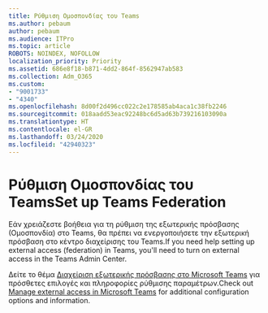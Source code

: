 ```yaml
---
title: Ρύθμιση Ομοσπονδίας του Teams
ms.author: pebaum
author: pebaum
ms.audience: ITPro
ms.topic: article
ROBOTS: NOINDEX, NOFOLLOW
localization_priority: Priority
ms.assetid: 686e8f18-b871-4dd2-864f-8562947ab583
ms.collection: Adm_O365
ms.custom:
- "9001733"
- "4340"
ms.openlocfilehash: 8d00f2d496cc022c2e178585ab4aca1c38fb2246
ms.sourcegitcommit: 018aadd53eac92248bc6d5ad63b739216103090a
ms.translationtype: HT
ms.contentlocale: el-GR
ms.lasthandoff: 03/24/2020
ms.locfileid: "42940323"
---
```

# <a name="set-up-teams-federation"></a><span data-ttu-id="5d29a-102">Ρύθμιση Ομοσπονδίας του Teams</span><span class="sxs-lookup"><span data-stu-id="5d29a-102">Set up Teams Federation</span></span>

<span data-ttu-id="5d29a-103">Εάν χρειάζεστε βοήθεια για τη ρύθμιση της εξωτερικής πρόσβασης (Ομοσπονδία) στο Teams, θα πρέπει να ενεργοποιήσετε την εξωτερική πρόσβαση στο κέντρο διαχείρισης του Teams.</span><span class="sxs-lookup"><span data-stu-id="5d29a-103">If you need help setting up external access (federation) in Teams, you'll need to turn on external access in the Teams Admin Center.</span></span>

<span data-ttu-id="5d29a-104">Δείτε το θέμα [Διαχείριση εξωτερικής πρόσβασης στο Microsoft Teams](https://docs.microsoft.com/microsoftteams/manage-external-access) για πρόσθετες επιλογές και πληροφορίες ρύθμισης παραμέτρων.</span><span class="sxs-lookup"><span data-stu-id="5d29a-104">Check out [Manage external access in Microsoft Teams](https://docs.microsoft.com/microsoftteams/manage-external-access) for additional configuration options and information.</span></span>
